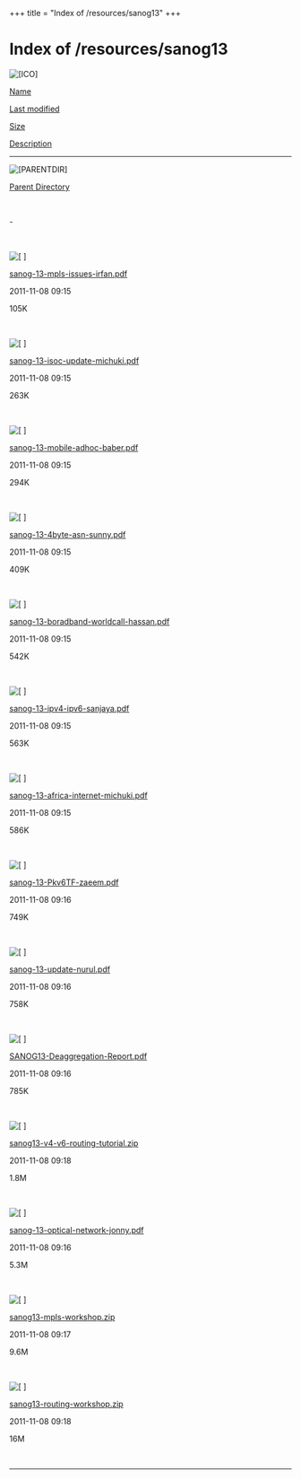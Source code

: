 +++
title = "Index of /resources/sanog13"
+++

Index of /resources/sanog13
===========================

![\[ICO\]](../../icons/blank.gif)

[Name](index.html@C=N%3BO=A.html)

[Last modified](index.html@C=M%3BO=A.html)

[Size](index.html@C=S%3BO=D.html)

[Description](index.html@C=D%3BO=A.html)

------------------------------------------------------------------------

![\[PARENTDIR\]](../../icons/back.gif)

[Parent Directory](../index.html)

 

\-

 

![\[ \]](../../icons/layout.gif)

[sanog-13-mpls-issues-irfan.pdf](sanog-13-mpls-issues-irfan.pdf)

2011-11-08 09:15

105K

 

![\[ \]](../../icons/layout.gif)

[sanog-13-isoc-update-michuki.pdf](sanog-13-isoc-update-michuki.pdf)

2011-11-08 09:15

263K

 

![\[ \]](../../icons/layout.gif)

[sanog-13-mobile-adhoc-baber.pdf](sanog-13-mobile-adhoc-baber.pdf)

2011-11-08 09:15

294K

 

![\[ \]](../../icons/layout.gif)

[sanog-13-4byte-asn-sunny.pdf](sanog-13-4byte-asn-sunny.pdf)

2011-11-08 09:15

409K

 

![\[ \]](../../icons/layout.gif)

[sanog-13-boradband-worldcall-hassan.pdf](sanog-13-boradband-worldcall-hassan.pdf)

2011-11-08 09:15

542K

 

![\[ \]](../../icons/layout.gif)

[sanog-13-ipv4-ipv6-sanjaya.pdf](sanog-13-ipv4-ipv6-sanjaya.pdf)

2011-11-08 09:15

563K

 

![\[ \]](../../icons/layout.gif)

[sanog-13-africa-internet-michuki.pdf](sanog-13-africa-internet-michuki.pdf)

2011-11-08 09:15

586K

 

![\[ \]](../../icons/layout.gif)

[sanog-13-Pkv6TF-zaeem.pdf](sanog-13-Pkv6TF-zaeem.pdf)

2011-11-08 09:16

749K

 

![\[ \]](../../icons/layout.gif)

[sanog-13-update-nurul.pdf](sanog-13-update-nurul.pdf)

2011-11-08 09:16

758K

 

![\[ \]](../../icons/layout.gif)

[SANOG13-Deaggregation-Report.pdf](SANOG13-Deaggregation-Report.pdf)

2011-11-08 09:16

785K

 

![\[ \]](../../icons/compressed.gif)

[sanog13-v4-v6-routing-tutorial.zip](sanog13-v4-v6-routing-tutorial.zip)

2011-11-08 09:18

1.8M

 

![\[ \]](../../icons/layout.gif)

[sanog-13-optical-network-jonny.pdf](sanog-13-optical-network-jonny.pdf)

2011-11-08 09:16

5.3M

 

![\[ \]](../../icons/compressed.gif)

[sanog13-mpls-workshop.zip](sanog13-mpls-workshop.zip)

2011-11-08 09:17

9.6M

 

![\[ \]](../../icons/compressed.gif)

[sanog13-routing-workshop.zip](sanog13-routing-workshop.zip)

2011-11-08 09:18

16M

 

------------------------------------------------------------------------
